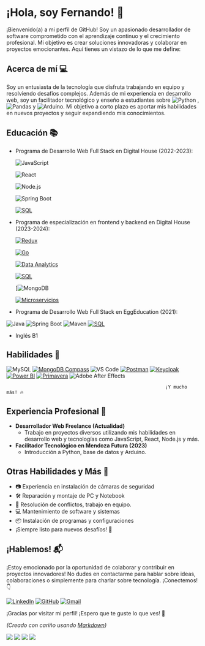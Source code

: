 # ¡Hola, soy Fernando! 👋

¡Bienvenido(a) a mi perfil de GitHub! Soy un apasionado desarrollador de software comprometido con el aprendizaje continuo y el crecimiento profesional. Mi objetivo es crear soluciones innovadoras y colaborar en proyectos emocionantes. Aquí tienes un vistazo de lo que me define:

## Acerca de mí 💻

Soy un entusiasta de la tecnología que disfruta trabajando en equipo y resolviendo desafíos complejos. Además de mi experiencia en desarrollo web, soy un facilitador tecnológico y enseño a estudiantes sobre ![Python](https://img.shields.io/badge/-Python-blue) , ![Pandas](https://img.shields.io/badge/-Pandas-lightgrey) y ![Arduino](https://img.shields.io/badge/-Arduino-lightgrey). Mi objetivo a corto plazo es aportar mis habilidades en nuevos proyectos y seguir expandiendo mis conocimientos.

## Educación 📚

- Programa de Desarrollo Web Full Stack en Digital House (2022-2023):
  
    ![JavaScript](https://img.shields.io/badge/-JavaScript-black?logo=javascript)

    ![React](https://img.shields.io/badge/-React-blue?logo=react)

    ![Node.js](https://img.shields.io/badge/-Node.js-black?logo=node.js)

    ![Spring Boot](https://img.shields.io/badge/-Spring%20Boot-black?logo=spring)

    [![SQL](https://img.shields.io/badge/-SQL-white?logo=mysql)](https://en.wikipedia.org/wiki/SQL)


- Programa de especialización en frontend y backend en Digital House (2023-2024):
  
    [![Redux](https://img.shields.io/badge/-Redux-purple?logo=redux)](https://redux.js.org/)

    [![Go](https://img.shields.io/badge/-Go-black?logo=go)](https://golang.org/)

    [![Data Analytics](https://img.shields.io/badge/-Data%20Analytics-grey?logo=dataanalytics)](https://en.wikipedia.org/wiki/Data_analysis)

    [![SQL](https://img.shields.io/badge/-SQL-white?logo=mysql)](https://en.wikipedia.org/wiki/SQL)

    [![MongoDB](https://img.shields.io/badge/-MongoDB-black?logo=mongodb)

    [![Microservicios](https://img.shields.io/badge/-Microservicios-blue)](https://en.wikipedia.org/wiki/Microservices)


  
    
- Programa de Desarrollo Web Full Stack en EggEducation (2021):
  
![Java](https://img.shields.io/badge/-Java-white?logo=java)
![Spring Boot](https://img.shields.io/badge/-Spring%20Boot-black?logo=spring)
![Maven](https://img.shields.io/badge/-Maven-red?logo=apache-maven)
[![SQL](https://img.shields.io/badge/-SQL-white?logo=mysql)](https://en.wikipedia.org/wiki/SQL)

    
- Inglés B1

## Habilidades 🚀

![MySQL](https://img.shields.io/badge/-MySQL-skyblue)
[![MongoDB Compass](https://img.shields.io/badge/-MongoCompass-green?logo=mongodb-compas)](https://www.mongodb.com/products/compass)
![VS Code](https://img.shields.io/badge/-VS%20Code-blue)
[![Postman](https://img.shields.io/badge/-Postman-white?logo=postman)](https://www.postman.com/)
[![Keycloak](https://img.shields.io/badge/-Keycloak-black?logo=keycloak)](https://www.keycloak.org/)
[![Power BI](https://img.shields.io/badge/-Power%20BI-grey?logo=powerbi)](https://powerbi.microsoft.com/)
[![Primavera](https://img.shields.io/badge/-Primavera-brightgreen)](https://www.oracle.com/primavera/)
![Adobe After Effects](https://img.shields.io/badge/-After%20Effects-purple)

                                                              ¡Y mucho más! 🔥

## Experiencia Profesional 💼

- **Desarrollador Web Freelance (Actualidad)**
  - Trabajo en proyectos diversos utilizando mis habilidades en desarrollo web y tecnologías como JavaScript, React, Node.js y más.
- **Facilitador Tecnológico en Mendoza Futura (2023)**
  - Introducción a Python, base de datos y Arduino.

## Otras Habilidades y Más 🌟

- 📷 Experiencia en instalación de cámaras de seguridad
- 🛠️ Reparación y montaje de PC y Notebook
- 💬 Resolución de conflictos, trabajo en equipo.
- 💻 Mantenimiento de software y sistemas
- 📦 Instalación de programas y configuraciones
- ¡Siempre listo para nuevos desafíos! 💪


## ¡Hablemos! 📬

¡Estoy emocionado por la oportunidad de colaborar y contribuir en proyectos innovadores! No dudes en contactarme para hablar sobre ideas, colaboraciones o simplemente para charlar sobre tecnología. ¡Conectemos! 👇

[![LinkedIn](https://img.shields.io/badge/-LinkedIn-blue?logo=linkedin)](https://www.linkedin.com/in/fernando-del-pozzi-9114b790/)
[![GitHub](https://img.shields.io/badge/-GitHub-black?logo=github)](https://github.com/fernandoDelPo)
[![Gmail](https://img.shields.io/badge/-Gmail-red?logo=gmail)](mailto:fernandodelpozzi@gmail.com)


¡Gracias por visitar mi perfil! ¡Espero que te guste lo que ves! 🚀

_(Creado con cariño usando [Markdown](https://www.markdownguide.org/))_



![](https://komarev.com/ghpvc/?username=fernandoDelPo)
![](https://komarev.com/ghpvc/?username=your-github-username&color=green)
![](https://komarev.com/ghpvc/?username=your-github-username&color=dc143c)
![](https://komarev.com/ghpvc/?username=your-github-username&style=for-the-badge)
